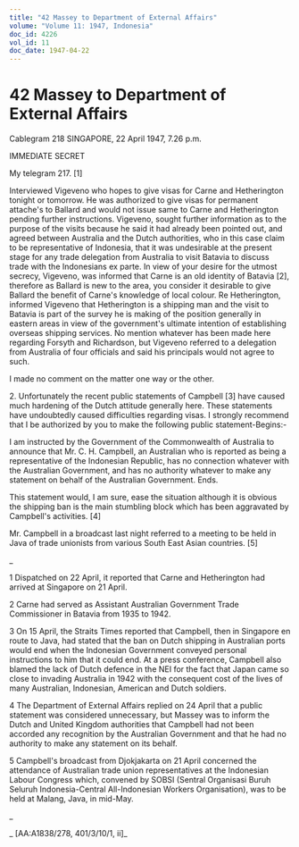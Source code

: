```yaml
---
title: "42 Massey to Department of External Affairs"
volume: "Volume 11: 1947, Indonesia"
doc_id: 4226
vol_id: 11
doc_date: 1947-04-22
---
```


# 42 Massey to Department of External Affairs

Cablegram 218 SINGAPORE, 22 April 1947, 7.26 p.m.

IMMEDIATE SECRET

My telegram 217. [1]

Interviewed Vigeveno who hopes to give visas for Carne and Hetherington tonight or tomorrow. He was authorized to give visas for permanent attache's to Ballard and would not issue same to Carne and Hetherington pending further instructions. Vigeveno, sought further information as to the purpose of the visits because he said it had already been pointed out, and agreed between Australia and the Dutch authorities, who in this case claim to be representative of Indonesia, that it was undesirable at the present stage for any trade delegation from Australia to visit Batavia to discuss trade with the Indonesians ex parte. In view of your desire for the utmost secrecy, Vigeveno, was informed that Carne is an old identity of Batavia [2], therefore as Ballard is new to the area, you consider it desirable to give Ballard the benefit of Carne's knowledge of local colour. Re Hetherington, informed Vigeveno that Hetherington is a shipping man and the visit to Batavia is part of the survey he is making of the position generally in eastern areas in view of the government's ultimate intention of establishing overseas shipping services. No mention whatever has been made here regarding Forsyth and Richardson, but Vigeveno referred to a delegation from Australia of four officials and said his principals would not agree to such.

I made no comment on the matter one way or the other.

2\. Unfortunately the recent public statements of Campbell [3] have caused much hardening of the Dutch attitude generally here. These statements have undoubtedly caused difficulties regarding visas. I strongly recommend that I be authorized by you to make the following public statement-Begins:-

I am instructed by the Government of the Commonwealth of Australia to announce that Mr. C. H. Campbell, an Australian who is reported as being a representative of the Indonesian Republic, has no connection whatever with the Australian Government, and has no authority whatever to make any statement on behalf of the Australian Government. Ends.

This statement would, I am sure, ease the situation although it is obvious the shipping ban is the main stumbling block which has been aggravated by Campbell's activities. [4]

Mr. Campbell in a broadcast last night referred to a meeting to be held in Java of trade unionists from various South East Asian countries. [5]

_

1 Dispatched on 22 April, it reported that Carne and Hetherington had arrived at Singapore on 21 April.

2 Carne had served as Assistant Australian Government Trade Commissioner in Batavia from 1935 to 1942.

3 On 15 April, the Straits Times reported that Campbell, then in Singapore en route to Java, had stated that the ban on Dutch shipping in Australian ports would end when the Indonesian Government conveyed personal instructions to him that it could end. At a press conference, Campbell also blamed the lack of Dutch defence in the NEI for the fact that Japan came so close to invading Australia in 1942 with the consequent cost of the lives of many Australian, Indonesian, American and Dutch soldiers.

4 The Department of External Affairs replied on 24 April that a public statement was considered unnecessary, but Massey was to inform the Dutch and United Kingdom authorities that Campbell had not been accorded any recognition by the Australian Government and that he had no authority to make any statement on its behalf.

5 Campbell's broadcast from Djokjakarta on 21 April concerned the attendance of Australian trade union representatives at the Indonesian Labour Congress which, convened by SOBSI (Sentral Organisasi Buruh Seluruh Indonesia-Central All-Indonesian Workers Organisation), was to be held at Malang, Java, in mid-May.

_

_ [AA:A1838/278, 401/3/10/1, ii]_
